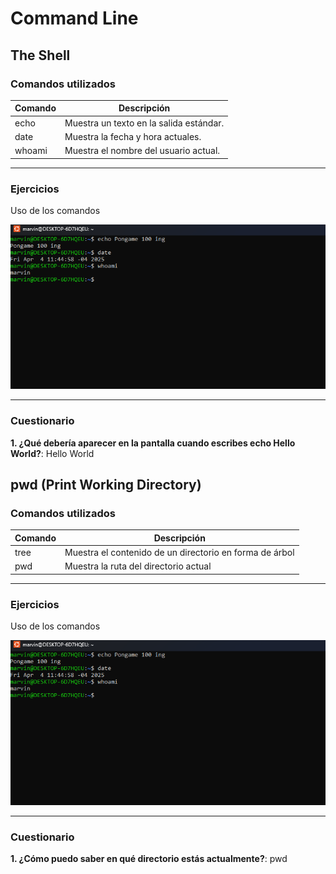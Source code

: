 # Command Line

## The Shell 

### Comandos utilizados

| Comando     | Descripción                                      |
|-------------|--------------------------------------------------|
| echo        | Muestra un texto en la salida estándar.          |
| date        | Muestra la fecha y hora actuales.                |
| whoami      | Muestra el nombre del usuario actual.            |

---

### Ejercicios

Uso de los comandos

![Ejercicio 1:](../../imagenes/ejm1.png)  

---

### Cuestionario

**1. ¿Qué debería aparecer en la pantalla cuando escribes echo Hello World?**: Hello World 

## pwd (Print Working Directory)

### Comandos utilizados

| Comando     | Descripción                                              |
|-------------|----------------------------------------------------------|
| tree        | Muestra el contenido de un directorio en forma de árbol |
| pwd         | Muestra la ruta del directorio actual |

---

### Ejercicios

Uso de los comandos

![Ejercicio 1:](../../imagenes/ejm1.png)

---

### Cuestionario

**1. ¿Cómo puedo saber en qué directorio estás actualmente?**: pwd
